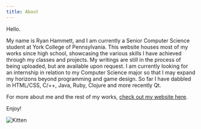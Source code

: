 ```yaml
---
title: About
---
```


Hello.

My name is Ryan Hammett, and I am currently a Senior Computer Science student at York College of Pennsylvania. This website houses most of my works since high school, showcasing the various skills I have achieved through my classes and projects. My writings are still in the process of being uploaded, but are available upon request. I am currently looking for an internship in relation to my Computer Science major so that I may expand my horizons beyond programming and game design. So far I have dabbled in HTML/CSS, C/++, Java, Ruby, Clojure and more recently Qt.

For more about me and the rest of my works, [check out my website here](http://www.ryanhammett.com/).

Enjoy!

![Kitten](http://i0.wp.com/www.ryanhammett.com/wp-content/uploads/2013/05/IMG_0747.jpg)
